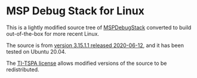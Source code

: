 # MSP Debug Stack for Linux

This is a lightly modified source tree of [MSPDebugStack](https://www.ti.com/tool/MSPDS) converted to build out-of-the-box for more recent Linux.

The source is from [version 3.15.1.1 released 2020-06-12](https://dr-download.ti.com/software-development/driver-or-library/MD-4vnqcP1Wk4/3.15.1.1/MSPDebugStack_OS_Package_3_15_1_1.zip),
and it has been tested on Ubuntu 20.04.

The [TI-TSPA license](LICENSE.txt) allows modified versions of the source
to be redistributed.

